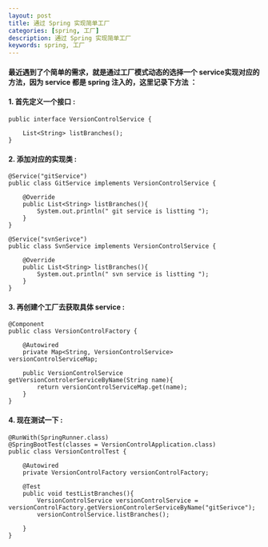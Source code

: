 ```yaml
---
layout: post  
title: 通过 Spring 实现简单工厂  
categories: [spring, 工厂]  
description: 通过 Spring 实现简单工厂  
keywords: spring, 工厂  
---
```


#### 最近遇到了个简单的需求，就是通过工厂模式动态的选择一个 service实现对应的方法，因为 service 都是 spring 注入的，这里记录下方法 ：  

#### 1. 首先定义一个接口 :  

```
public interface VersionControlService {
	
	List<String> listBranches();
}
```

#### 2. 添加对应的实现类 :  

```
@Service("gitService")
public class GitService implements VersionControlService {

	@Override
	public List<String> listBranches(){
		System.out.println(" git service is listting ");
	}
}
```

```
@Service("svnSerivce")
public class SvnService implements VersionControlService {

	@Override
	public List<String> listBranches(){
		System.out.println(" svn service is listting ");
	}
}
```

#### 3. 再创建个工厂去获取具体 service :  

```
@Component
public class VersionControlFactory {

	@Autowired
	private Map<String, VersionControlService> versionControlServiceMap;
	
	public VersionControlService getVersionControlerServiceByName(String name){
		return versionControlServiceMap.get(name);
	}
}
```

#### 4. 现在测试一下 :  

```
@RunWith(SpringRunner.class)
@SpringBootTest(classes = VersionControlApplication.class)
public class VersionControlTest {

	@Autowired
	private VersionControlFactory versionControlFactory;
	
	@Test
	public void testListBranches(){
		VersionControlService versionControlService = versionControlFactory.getVersionControlerServiceByName("gitSerivce");
		versionControlService.listBranches();
	
	}
}
```